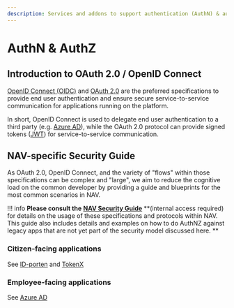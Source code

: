 ```yaml
---
description: Services and addons to support authentication (AuthN) & authorization (AuthZ)
---
```


# AuthN & AuthZ

## Introduction to OAuth 2.0 / OpenID Connect

[OpenID Connect \(OIDC\)](https://openid.net/connect/) and [OAuth 2.0](https://oauth.net/2/) are the preferred specifications to provide end user authentication and ensure secure service-to-service communication for applications running on the platform.

In short, OpenID Connect is used to delegate end user authentication to a third party \(e.g. [Azure AD](azure-ad/README.md)\), while the OAuth 2.0 protocol can provide signed tokens \([JWT](https://oauth.net/2/jwt/)\) for service-to-service communication.

## NAV-specific Security Guide

As OAuth 2.0, OpenID Connect, and the variety of "flows" within those specifications can be complex and "large", we aim to reduce the cognitive load on the common developer by providing a guide and blueprints for the most common scenarios in NAV.

!!! info
    **Please consult the** [**NAV Security Guide**](https://security.labs.nais.io) **\(internal access required\) for details on the usage of these specifications and protocols within NAV. This guide also includes details and examples on how to do AuthNZ against legacy apps that are not yet part of the security model discussed here. **

### Citizen-facing applications

See [ID-porten](idporten.md) and [TokenX](tokenx.md)

### Employee-facing applications

See [Azure AD](azure-ad/README.md)

